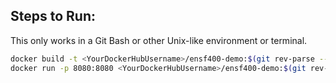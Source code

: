 ## Steps to Run:

This only works in a Git Bash or other Unix-like environment or terminal.

```sh
docker build -t <YourDockerHubUsername>/ensf400-demo:$(git rev-parse --short HEAD)
docker run -p 8080:8080 <YourDockerHubUsername>/ensf400-demo:$(git rev-parse --short HEAD)
